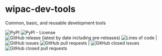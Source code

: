 # wipac-dev-tools
Common, basic, and reusable development tools

![PyPI](https://img.shields.io/pypi/v/wipac-dev-tools) ![PyPI - License](https://img.shields.io/pypi/l/wipac-dev-tools) ![GitHub release (latest by date including pre-releases)](https://img.shields.io/github/v/release/WIPACRepo/wipac-dev-tools?include_prereleases) ![Lines of code](https://img.shields.io/tokei/lines/github/WIPACrepo/wipac-dev-tools) | ![GitHub issues](https://img.shields.io/github/issues/WIPACrepo/wipac-dev-tools) ![GitHub pull requests](https://img.shields.io/github/issues-pr/WIPACrepo/wipac-dev-tools) | ![GitHub closed issues](https://img.shields.io/github/issues-closed/WIPACrepo/wipac-dev-tools) ![GitHub closed pull requests](https://img.shields.io/github/issues-pr-closed/WIPACrepo/wipac-dev-tools)

